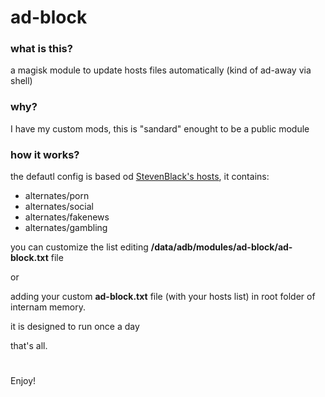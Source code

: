 # ad-block

### what is this?
a magisk module to update hosts files  automatically (kind of ad-away via shell)

### why?
I have my custom mods, this is "sandard" enought to be a public module

### how it works?
the defautl config is based od [StevenBlack's hosts](https://github.com/StevenBlack/hosts), it contains:
<ul>
<li>alternates/porn</li>
<li>alternates/social</li>
<li>alternates/fakenews</li>
<li>alternates/gambling</li>
</ul>

you can customize the list editing **/data/adb/modules/ad-block/ad-block.txt** file

or

adding your custom **ad-block.txt** file (with your hosts list) in root folder of internam memory.


it is designed to run once a day


that's all.

#
Enjoy!
